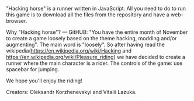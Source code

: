 "Hacking horse" is a runner written in JavaScript. All you need to do to run this game is to download all the files from the repository and have a web-browser.

Why "Hacking horse"? — GitHUB: "You have the entire month of November to create a game loosely based on the theme hacking, modding and/or augmenting". The main word is "loosely". So after having read the wikipedia(https://en.wikipedia.org/wiki/Hacking and https://en.wikipedia.org/wiki/Pleasure_riding) we have decided to create a runner where the main character is a rider. 
The controls of the game: use spacebar for jumping. 

We hope you'll enjoy the riding!

Creators: Oleksandr Korzhenevskyi and Vitalii Lazuka.
